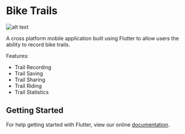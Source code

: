 # Bike Trails

![alt text](https://github.com/finleyp/BikeTrail467/wiki/media/bike-icon.png "Bike Trail Logo")

A cross platform mobile application built using Flutter to allow users the ability to record bike trails.

Features:

* Trail Recording
* Trail Saving
* Trail Sharing
* Trail Riding
* Trail Statistics

## Getting Started

For help getting started with Flutter, view our online
[documentation](https://flutter.io/).
